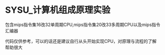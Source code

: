 # SYSU_计算机组成原理实验
包含mips指令集16改32单周期CPU,mips指令集20改33多周期CPU以及mips指令汇编器


代码仅供参考，可以的话还是建议自行从头开始实现CPU，对原理与流程的了解帮助很大
